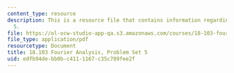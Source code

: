 ```yaml
---
content_type: resource
description: This is a resource file that contains information regarding problem set
  5.
file: https://ol-ocw-studio-app-qa.s3.amazonaws.com/courses/18-103-fourier-analysis-fall-2013/edfb94debb0bc4111167c35c789fee2f_MIT18_103F13_pset5.pdf
file_type: application/pdf
resourcetype: Document
title: 18.103 Fourier Analysis, Problem Set 5
uid: edfb94de-bb0b-c411-1167-c35c789fee2f
---
```

